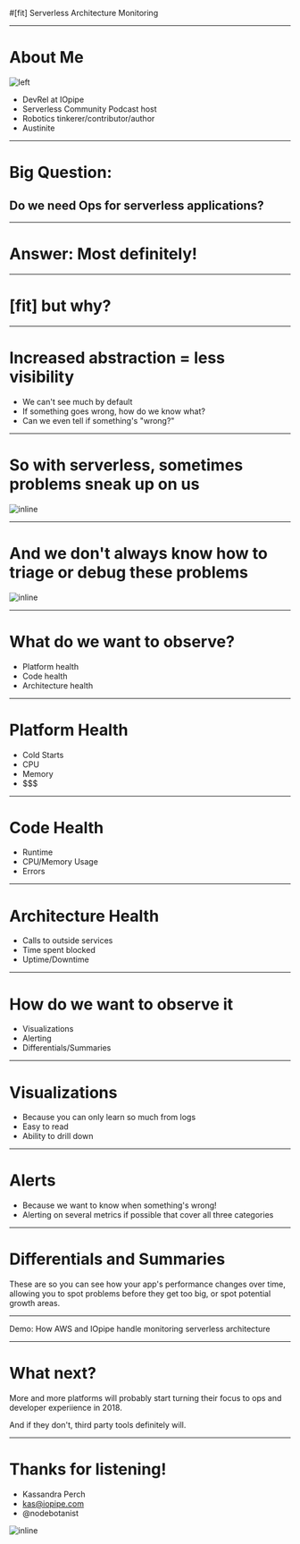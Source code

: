 #[fit] Serverless Architecture Monitoring

---

# About Me

![left](~/Dropbox/profile.jpg)

* DevRel at IOpipe
* Serverless Community Podcast host
* Robotics tinkerer/contributor/author
* Austinite

---

# Big Question:
## Do we need Ops for serverless applications?

---

# Answer: Most definitely!

---

# [fit] but why?

---

# Increased abstraction = less visibility

* We can't see much by default
* If something goes wrong, how do we know what?
* Can we even tell if something's "wrong?"

---

# So with serverless, sometimes problems sneak up on us

![inline](~/Dropbox/GIFs/where-is-your-god-now.jpg)

---

# And we don't always know how to triage or debug these problems

![inline](~/Dropbox/GIFs/ignore-the-fire.gif)

---

# What do we want to observe?

* Platform health
* Code health
* Architecture health

---

# Platform Health

* Cold Starts
* CPU
* Memory
* $$$

---

# Code Health

* Runtime
* CPU/Memory Usage
* Errors

---

# Architecture Health

* Calls to outside services
* Time spent blocked
* Uptime/Downtime

---

# How do we want to observe it

* Visualizations
* Alerting
* Differentials/Summaries

---

# Visualizations

* Because you can only learn so much from logs
* Easy to read
* Ability to drill down

---

# Alerts

* Because we want to know when something's wrong!
* Alerting on several metrics if possible that cover all three categories


---

# Differentials and Summaries

These are so you can see how your app's performance changes over time, allowing you to spot problems before they get too big, or spot potential growth areas.

---

Demo: How AWS and IOpipe handle monitoring serverless architecture

---

# What next?

More and more platforms will probably start turning their focus to ops and developer experiience in 2018.

And if they don't, third party tools definitely will.

---

# Thanks for listening!

* Kassandra Perch
* kas@iopipe.com
* @nodebotanist

![inline](~/Dropbox/GIFs/carl-sagan-youre-awesome.gif)


